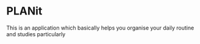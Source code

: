 # PLANit
This is an application which basically helps you organise your daily routine and studies particularly 

